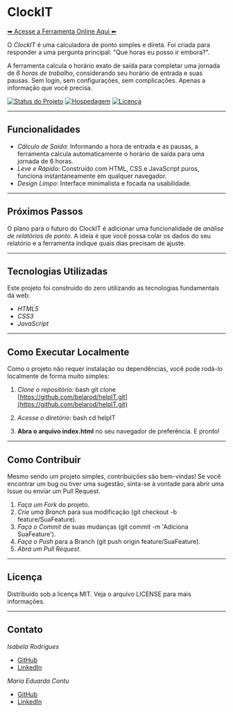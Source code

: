 # ClockIT


[➡ Acesse a Ferramenta Online Aqui ⬅](https://belarodis.github.io/clockIT/)

O *ClockIT* é uma calculadora de ponto simples e direta. Foi criada para responder a uma pergunta principal: "Que horas eu posso ir embora?".

A ferramenta calcula o horário exato de saída para completar uma jornada de *6 horas de trabalho*, considerando seu horário de entrada e suas pausas. Sem login, sem configurações, sem complicações. Apenas a informação que você precisa.

[![Status do Projeto](https://img.shields.io/badge/status-ativo-brightgreen)](https://github.com/belarod/helpIT)
[![Hospedagem](https://img.shields.io/badge/hospedado-GitHub%20Pages-blue)](https://belarod.github.io/helpIT/)
[![Licença](https://img.shields.io/badge/license-MIT-blue.svg)](/LICENSE)

---

## Funcionalidades

* *Cálculo de Saída*: Informando a hora de entrada e as pausas, a ferramenta calcula automaticamente o horário de saída para uma jornada de 6 horas.
* *Leve e Rápido*: Construído com HTML, CSS e JavaScript puros, funciona instantaneamente em qualquer navegador.
* *Design Limpo*: Interface minimalista e focada na usabilidade.

---

## Próximos Passos

O plano para o futuro do ClockIT é adicionar uma funcionalidade de *análise de relatórios de ponto*. A ideia é que você possa colar os dados do seu relatório e a ferramenta indique quais dias precisam de ajuste.

---

## Tecnologias Utilizadas

Este projeto foi construído do zero utilizando as tecnologias fundamentais da web:

* *HTML5*
* *CSS3*
* *JavaScript*

---

## Como Executar Localmente

Como o projeto não requer instalação ou dependências, você pode rodá-lo localmente de forma muito simples:

1.  *Clone o repositório:*
    bash
    git clone [https://github.com/belarod/helpIT.git](https://github.com/belarod/helpIT.git)
    

2.  *Acesse o diretório:*
    bash
    cd helpIT
    

3.  **Abra o arquivo index.html** no seu navegador de preferência. E pronto!

---

## Como Contribuir

Mesmo sendo um projeto simples, contribuições são bem-vindas! Se você encontrar um bug ou tiver uma sugestão, sinta-se à vontade para abrir uma Issue ou enviar um Pull Request.

1.  *Faça um Fork* do projeto.
2.  *Crie uma Branch* para sua modificação (git checkout -b feature/SuaFeature).
3.  *Faça o Commit* de suas mudanças (git commit -m 'Adiciona SuaFeature').
4.  *Faça o Push* para a Branch (git push origin feature/SuaFeature).
5.  *Abra um Pull Request*.

---

## Licença

Distribuído sob a licença MIT. Veja o arquivo LICENSE para mais informações.

---

## Contato

*Isabela Rodrigues*

* [GitHub](https://github.com/belarodis)
* [LinkedIn](https://www.linkedin.com/in/belarodis/)

*Maria Eduarda Contu*
* [GitHub](https://github.com/MariaContu)
* [LinkedIn](https://www.linkedin.com/in/mecontudo/)